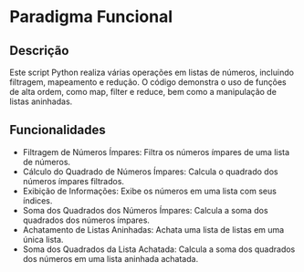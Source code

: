 # Paradigma Funcional

## Descrição

Este script Python realiza várias operações em listas de números, incluindo filtragem, mapeamento e redução. O código demonstra o uso de funções de alta ordem, como map, filter e reduce, bem como a manipulação de listas aninhadas.

## Funcionalidades

- Filtragem de Números Ímpares: Filtra os números ímpares de uma lista de números.
- Cálculo do Quadrado de Números Ímpares: Calcula o quadrado dos números ímpares filtrados.
- Exibição de Informações: Exibe os números em uma lista com seus índices.
- Soma dos Quadrados dos Números Ímpares: Calcula a soma dos quadrados dos números ímpares.
- Achatamento de Listas Aninhadas: Achata uma lista de listas em uma única lista.
- Soma dos Quadrados da Lista Achatada: Calcula a soma dos quadrados dos números em uma lista aninhada achatada.
